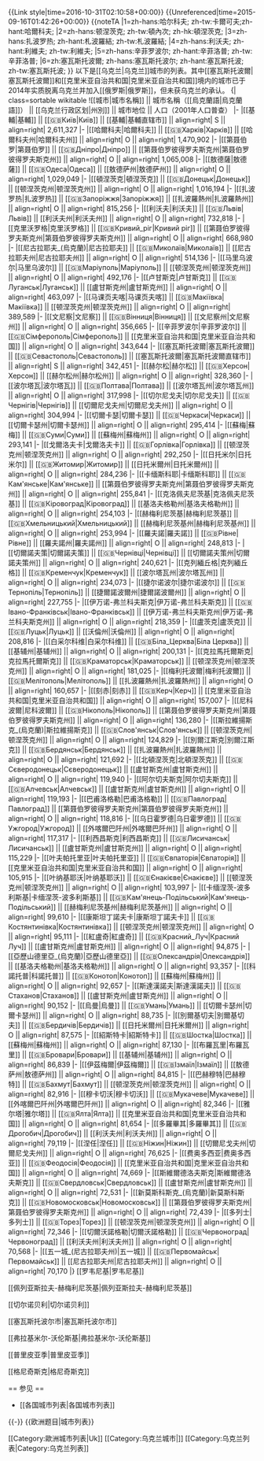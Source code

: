 {{Link style|time=2016-10-31T02:10:58+00:00}}
{{Unreferenced|time=2015-09-16T01:42:26+00:00}}
{{noteTA
|1=zh-hans:哈尔科夫; zh-tw:卡爾可夫;zh-hant:哈爾科夫;
|2=zh-hans:顿涅茨克; zh-tw:頓內次; zh-hk:頓涅茨克;
|3=zh-hans:扎波罗热; zh-hant:札波羅結; zh-tw:札波羅結;
|4=zh-hans:利沃夫; zh-hant:利維夫; zh-tw:利維夫;
|5=zh-hans:辛菲罗波尔; zh-hant:辛菲洛普; zh-tw:辛菲洛普;
|6=zh:塞瓦斯托波爾; zh-hans:塞瓦斯托波尔; zh-hant:塞瓦斯托波; zh-tw:塞瓦斯托波;
}}
以下是[[乌克兰|乌克兰]]城市的列表。其中[[塞瓦斯托波爾|塞瓦斯托波爾]]和[[克里米亚自治共和国|克里米亚自治共和国]]境内的城市已于2014年实质脱离乌克兰并加入[[俄罗斯|俄罗斯]]，但未获乌克兰的承认。
{| class=sortable wikitable
![[城市|城市名稱]] || 城市名稱（[[烏克蘭語|烏克蘭語]]） || [[乌克兰行政区划|州別]] || 城市地位 || 人口（2001年人口普查）
|-
|[[基輔|基輔]] || [[:uk:Київ|Київ]] || [[基輔|基輔直辖市]] || align=right| S || align=right| 2,611,327
|-
|[[哈爾科夫|哈爾科夫]] || [[:uk:Харків|Харків]] || [[哈爾科夫州|哈爾科夫州]] || align=right| O || align=right| 1,470,902
|-
|[[第聂伯罗|第聂伯罗]] || [[:uk:Дніпро|Дніпро]] || [[第聂伯罗彼得罗夫斯克州|第聂伯罗彼得罗夫斯克州]] || align=right| O || align=right| 1,065,008
|-
|[[敖德薩|敖德薩]] || [[:uk:Одеса|Одеса]] || [[敖德萨州|敖德萨州]] || align=right| O || align=right| 1,029,049
|-
|[[頓涅茨克|頓涅茨克]] || [[:uk:Донецьк|Донецьк]] || [[顿涅茨克州|顿涅茨克州]] || align=right| O || align=right| 1,016,194
|-
|[[扎波罗热|扎波罗热]] || [[:uk:Запоріжжя|Запоріжжя]] || [[扎波羅熱州|扎波羅熱州]] || align=right| O || align=right| 815,256
|-
|[[利沃夫|利沃夫]] || [[:uk:Львів|Львів]] || [[利沃夫州|利沃夫州]] || align=right| O || align=right| 732,818
|-
|[[克里沃罗格|克里沃罗格]] || [[:uk:Кривий_ріг|Кривий ріг]] || [[第聂伯罗彼得罗夫斯克州|第聂伯罗彼得罗夫斯克州]] || align=right| O || align=right| 668,980
|-
|[[尼古拉耶夫_(烏克蘭)|尼古拉耶夫]] || [[:uk:Миколаїв|Миколаїв]] || [[尼古拉耶夫州|尼古拉耶夫州]] || align=right| O || align=right| 514,136
|-
|[[马里乌波尔|马里乌波尔]] || [[:uk:Маріуполь|Маріуполь]] || [[顿涅茨克州|顿涅茨克州]] || align=right| O || align=right| 492,176
|-
|[[卢甘斯克|卢甘斯克]] || [[:uk:Луганськ|Луганськ]] || [[盧甘斯克州|盧甘斯克州]] || align=right| O || align=right| 463,097
|-
|[[马课页夫喀|马课页夫喀]] || [[:uk:Макіївка|Макіївка]] || [[顿涅茨克州|顿涅茨克州]] || align=right| O || align=right| 389,589
|-
|[[文尼察|文尼察]] || [[:uk:Вінниця|Вінниця]] || [[文尼察州|文尼察州]] || align=right| O || align=right| 356,665
|-
|[[辛菲罗波尔|辛菲罗波尔]] || [[:uk:Сімферополь|Сімферополь]] || [[克里米亚自治共和国|克里米亚自治共和国]] || align=right| O || align=right| 343,644
|-
|[[塞瓦斯托波爾|塞瓦斯托波爾]] || [[:uk:Севастополь|Севастополь]] || [[塞瓦斯托波爾|塞瓦斯托波爾直辖市]] || align=right| S || align=right| 342,451
|-
|[[赫尔松|赫尔松]] || [[:uk:Херсон|Херсон]] || [[赫尔松州|赫尔松州]] || align=right| O || align=right| 328,360
|-
|[[波尔塔瓦|波尔塔瓦]] || [[:uk:Полтава|Полтава]] || [[波尔塔瓦州|波尔塔瓦州]] || align=right| O || align=right| 317,998
|-
|[[切尔尼戈夫|切尔尼戈夫]] || [[:uk:Чернігів|Чернігів]] || [[切爾尼戈夫州|切爾尼戈夫州]] || align=right| O || align=right| 304,994
|-
|[[切爾卡瑟|切爾卡瑟]] || [[:uk:Черкаси|Черкаси]] || [[切爾卡瑟州|切爾卡瑟州]] || align=right| O || align=right| 295,414
|-
|[[蘇梅|蘇梅]] || [[:uk:Суми|Суми]] || [[蘇梅州|蘇梅州]] || align=right| O || align=right| 293,141
|-
|[[戈爾洛夫卡|戈爾洛夫卡]] || [[:uk:Горлівка|Горлівка]] || [[顿涅茨克州|顿涅茨克州]] || align=right| O || align=right| 292,250
|-
|[[日托米尔|日托米尔]] || [[:uk:Житомир|Житомир]] || [[日托米爾州|日托米爾州]] || align=right| O || align=right| 284,236
|-
|[[卡缅斯科耶|卡缅斯科耶]] || [[:uk:Кам'янське|Кам'янське]] || [[第聂伯罗彼得罗夫斯克州|第聂伯罗彼得罗夫斯克州]] || align=right| O || align=right| 255,841
|-
|[[克洛佩夫尼茨基|克洛佩夫尼茨基]] || [[:uk:Кіровоград|Кіровоград]] || [[基洛夫格勒州|基洛夫格勒州]] || align=right| O || align=right| 254,103
|-
|[[赫梅利尼茨基|赫梅利尼茨基]] || [[:uk:Хмельницький|Хмельницький]] || [[赫梅利尼茨基州|赫梅利尼茨基州]] || align=right| O || align=right| 253,994
|-
|[[羅夫諾|羅夫諾]] || [[:uk:Рівне|Рівне]] || [[羅夫諾州|羅夫諾州]] || align=right| O || align=right| 248,813
|-
|[[切爾諾夫策|切爾諾夫策]] || [[:uk:Чернівці|Чернівці]] || [[切爾諾夫策州|切爾諾夫策州]] || align=right| O || align=right| 240,621
|-
|[[克列緬丘格|克列緬丘格]] || [[:uk:Кременчук|Кременчук]] || [[波尔塔瓦州|波尔塔瓦州]] || align=right| O || align=right| 234,073
|-
|[[捷尔诺波尔|捷尔诺波尔]] || [[:uk:Тернопіль|Тернопіль]] || [[捷爾諾波爾州|捷爾諾波爾州]] || align=right| O || align=right| 227,755
|-
|[[伊万诺-弗兰科夫斯克|伊万诺-弗兰科夫斯克]] || [[:uk:Івано-Франківськ|Івано-Франківськ]] || [[伊万诺-弗兰科夫斯克州|伊万诺-弗兰科夫斯克州]] || align=right| O || align=right| 218,359
|-
|[[盧茨克|盧茨克]] || [[:uk:Луцьк|Луцьк]] || [[沃倫州|沃倫州]] || align=right| O || align=right| 208,816
|-
|[[白采尔科维|白采尔科维]] || [[:uk:Біла_Церква|Біла Церква]] || [[基辅州|基辅州]] || align=right| O || align=right| 200,131
|-
|[[克拉馬托爾斯克|克拉馬托爾斯克]] || [[:uk:Краматорськ|Краматорськ]] || [[顿涅茨克州|顿涅茨克州]] || align=right| O || align=right| 181,025
|-
|[[梅利托波爾|梅利托波爾]] || [[:uk:Мелітополь|Мелітополь]] || [[扎波羅熱州|扎波羅熱州]] || align=right| O || align=right| 160,657
|-
|[[刻赤|刻赤]] || [[:uk:Керч|Керч]] || [[克里米亚自治共和国|克里米亚自治共和国]] || align=right| O || align=right| 157,007
|-
|[[尼科波爾|尼科波爾]] || [[:uk:Нікополь|Нікополь]] || [[第聂伯罗彼得罗夫斯克州|第聂伯罗彼得罗夫斯克州]] || align=right| O || align=right| 136,280
|-
|[[斯拉維揚斯克_(烏克蘭)|斯拉維揚斯克]] || [[:uk:Слов'янськ|Слов'янськ]] || [[顿涅茨克州|顿涅茨克州]] || align=right| O || align=right| 124,829
|-
|[[別爾江斯克|別爾江斯克]] || [[:uk:Бердянськ|Бердянськ]] || [[扎波羅熱州|扎波羅熱州]] || align=right| O || align=right| 121,692
|-
|[[北頓涅茨克|北頓涅茨克]] || [[:uk:Сєверодонецьк|Сєверодонецьк]] || [[盧甘斯克州|盧甘斯克州]] || align=right| O || align=right| 119,940
|-
|[[阿尔切夫斯克|阿尔切夫斯克]] || [[:uk:Алчевськ|Алчевськ]] || [[盧甘斯克州|盧甘斯克州]] || align=right| O || align=right| 119,193
|-
|[[巴甫洛格勒|巴甫洛格勒]] || [[:uk:Павлоград|Павлоград]] || [[第聂伯罗彼得罗夫斯克州|第聂伯罗彼得罗夫斯克州]] || align=right| O || align=right| 118,816
|-
|[[乌日霍罗德|乌日霍罗德]] || [[:uk:Ужгород|Ужгород]] || [[外喀爾巴阡州|外喀爾巴阡州]] || align=right| O || align=right| 117,317
|-
|[[利西昌斯克|利西昌斯克]] || [[:uk:Лисичанськ|Лисичанськ]] || [[盧甘斯克州|盧甘斯克州]] || align=right| O || align=right| 115,229
|-
|[[叶夫帕托里亚|叶夫帕托里亚]] || [[:uk:Євпаторія|Євпаторія]] || [[克里米亚自治共和国|克里米亚自治共和国]] || align=right| O || align=right| 105,915
|-
|[[叶纳基耶沃|叶纳基耶沃]] || [[:uk:Єнакієве|Єнакієве]] || [[顿涅茨克州|顿涅茨克州]] || align=right| O || align=right| 103,997
|-
|[[卡缅涅茨-波多利斯基|卡缅涅茨-波多利斯基]] || [[:uk:Кам'янець-Подільський|Кам'янець-Подільський]] || [[赫梅利尼茨基州|赫梅利尼茨基州]] || align=right| O || align=right| 99,610
|-
|[[康斯坦丁諾夫卡|康斯坦丁諾夫卡]] || [[:uk:Костянтинівка|Костянтинівка]] || [[顿涅茨克州|顿涅茨克州]] || align=right| O || align=right| 95,111
|-
|[[紅盧奇|紅盧奇]] || [[:uk:Красний_Луч|Красний Луч]] || [[盧甘斯克州|盧甘斯克州]] || align=right| O || align=right| 94,875
|-
|[[亞歷山德里亞_(烏克蘭)|亞歷山德里亞]] || [[:uk:Олександрія|Олександрія]] || [[基洛夫格勒州|基洛夫格勒州]] || align=right| O || align=right| 93,357
|-
|[[科諾托普|科諾托普]] || [[:uk:Конотоп|Конотоп]] || [[蘇梅州|蘇梅州]] || align=right| O || align=right| 92,657
|-
|[[斯達漢諾夫|斯達漢諾夫]] || [[:uk:Стаханов|Стаханов]] || [[盧甘斯克州|盧甘斯克州]] || align=right| O || align=right| 90,152
|-
|[[烏曼|烏曼]] || [[:uk:Умань|Умань]] || [[切爾卡瑟州|切爾卡瑟州]] || align=right| O || align=right| 88,735
|-
|[[別爾基切夫|別爾基切夫]] || [[:uk:Бердичів|Бердичів]] || [[日托米爾州|日托米爾州]] || align=right| O || align=right| 87,575
|-
|[[紹斯特卡|紹斯特卡]] || [[:uk:Шостка|Шостка]] || [[蘇梅州|蘇梅州]] || align=right| O || align=right| 87,130
|-
|[[布羅瓦里|布羅瓦里]] || [[:uk:Бровари|Бровари]] || [[基辅州|基辅州]] || align=right| O || align=right| 86,839
|-
|[[伊茲梅爾|伊茲梅爾]] || [[:uk:Ізмаїл|Ізмаїл]] || [[敖德萨州|敖德萨州]] || align=right| O || align=right| 84,815
|-
|[[巴赫穆特|巴赫穆特]] || [[:uk:Бахмут|Бахмут]] || [[顿涅茨克州|顿涅茨克州]] || align=right| O || align=right| 82,916
|-
|[[穆卡切沃|穆卡切沃]] || [[:uk:Мукачеве|Мукачеве]] || [[外喀爾巴阡州|外喀爾巴阡州]] || align=right| O || align=right| 82,346
|-
|[[雅尔塔|雅尔塔]] || [[:uk:Ялта|Ялта]] || [[克里米亚自治共和国|克里米亚自治共和国]] || align=right| O || align=right| 81,654
|-
|[[多羅畢其|多羅畢其]] || [[:uk:Дрогобич|Дрогобич]] || [[利沃夫州|利沃夫州]] || align=right| O || align=right| 79,119
|-
|[[涅任|涅任]] || [[:uk:Ніжин|Ніжин]] || [[切爾尼戈夫州|切爾尼戈夫州]] || align=right| O || align=right| 76,625
|-
|[[费奥多西亚|费奥多西亚]] || [[:uk:Феодосія|Феодосія]] || [[克里米亚自治共和国|克里米亚自治共和国]] || align=right| O || align=right| 74,669
|-
|[[斯維爾德洛夫斯克|斯維爾德洛夫斯克]] || [[:uk:Свердловськ|Свердловськ]] || [[盧甘斯克州|盧甘斯克州]] || align=right| O || align=right| 72,531
|-
|[[新莫斯科斯克_(烏克蘭)|新莫斯科斯克]] || [[:uk:Новомосковськ|Новомосковськ]] || [[第聂伯罗彼得罗夫斯克州|第聂伯罗彼得罗夫斯克州]] || align=right| O || align=right| 72,439
|-
|[[多列士|多列士]] || [[:uk:Торез|Торез]] || [[顿涅茨克州|顿涅茨克州]] || align=right| O || align=right| 72,346
|-
|[[切爾沃諾格勒|切爾沃諾格勒]] || [[:uk:Червоноград|Червоноград]] || [[利沃夫州|利沃夫州]] || align=right| O || align=right| 70,568
|-
|[[五一城_(尼古拉耶夫州)|五一城]] || [[:uk:Первомайськ|Первомайськ]] || [[尼古拉耶夫州|尼古拉耶夫州]] || align=right| O || align=right| 70,170
|}
[[罗韦尼基|罗韦尼基]]

[[佩列亚斯拉夫-赫梅利尼茨基|佩列亚斯拉夫-赫梅利尼茨基]]

[[切尔诺贝利|切尔诺贝利]]

[[塞瓦斯托波尔市|塞瓦斯托波尔市]]

[[弗拉基米尔-沃伦斯基|弗拉基米尔-沃伦斯基]]

[[普里皮亚季|普里皮亚季]]
 
[[格尼奇斯克|格尼奇斯克]]

== 参见 ==
* [[各国城市列表|各国城市列表]]

{{-}}
{{欧洲题目|城市列表}}

[[Category:歐洲城市列表|Uk]]
[[Category:乌克兰城市|]]
[[Category:乌克兰列表|Category:乌克兰列表]]
